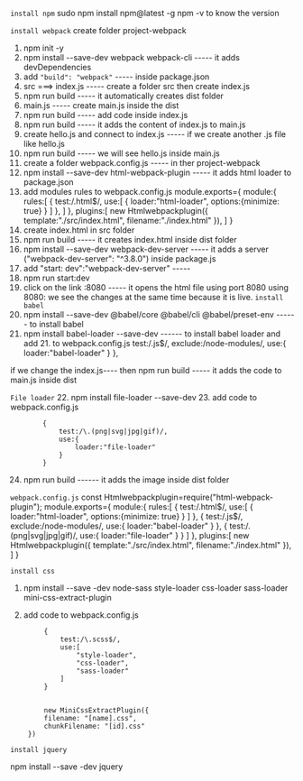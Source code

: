 `install npm`
sudo npm install npm@latest -g
npm -v                          to know the version

`install webpack`
create folder project-webpack
1. npm init -y
2. npm install --save-dev webpack webpack-cli  -----      it adds devDependencies
3. add `"build": "webpack"`                    -----      inside package.json 
4. src  ===> index.js                          -----      create a folder  src  then  create index.js
5. npm run build                               -----      it automatically creates dist folder
6. main.js                                     -----      create main.js inside the dist 
7. npm run build                               -----      add code inside index.js
8. npm run build                               -----      it adds the content of index.js to main.js
9. create hello.js and connect to index.js     -----      if we create another .js file like hello.js 
9. npm run build                               -----      we will see hello.js inside main.js
10. create a folder webpack.config.js          -----      in ther project-webpack
11. npm install --save-dev html-webpack-plugin -----      it adds html loader to package.json
12. add modules rules to webpack.config.js
module.exports={
    module:{
        rules:[
                {
                    test:/\.html$/,
                    use:[
                        {
                            loader:"html-loader",
                            options:{minimize: true}
                        }
                    ]
                },
            ]
        },
    plugins:[
            new Htmlwebpackplugin({
                template:"./src/index.html",
                filename:"./index.html"
            }),
        ]
}
13. create index.html in src folder
14. npm run build                                   -----      it creates index.html inside dist folder
15. npm install --save-dev webpack-dev-server       -----      it adds a server ("webpack-dev-server": "^3.8.0")                                                                      inside  package.js 
16. add "start: dev":"webpack-dev-server"           -----      
17. npm run start:dev
18. click on the link :8080                         -----      it opens the html file using port 8080
                                                               using 8080: we see the changes at the same time because it is live.
`install babel`
19. npm install --save-dev @babel/core @babel/cli @babel/preset-env      ------        to install babel
20. npm install babel-loader --save-dev                                  ------        to install babel loader and add 21.                                                                                    to webpack.config.js
                test:/\.js$/,
                exclude:/node-modules/,
                use:{
                    loader:"babel-loader"
                }
            },                                                

if we change the index.js---- then npm run build                ----- it adds the code to main.js inside dist

`File loader`
22. npm install file-loader --save-dev
23. add code to     webpack.config.js

            {
                test:/\.(png|svg|jpg|gif)/,
                use:{
                    loader:"file-loader"
                }
            }
24. npm run build                                              ------ it adds the image inside dist folder   



`webpack.config.js`
const Htmlwebpackplugin=require("html-webpack-plugin");
module.exports={
    module:{
        rules:[
            {
                test:/\.html$/,
                use:[
                    {
                        loader:"html-loader",
                        options:{minimize: true}
                    }
                ]
            },
            {
                test:/\.js$/,
                exclude:/node-modules/,
                use:{
                    loader:"babel-loader"
                }
            },
            {
                test:/\.(png|svg|jpg|gif)/,
                use:{
                    loader:"file-loader"
                }
            }
        ]
    },
    plugins:[
        new Htmlwebpackplugin({
            template:"./src/index.html",
            filename:"./index.html"
        }),
    ]
}

`install css `
1. npm install --save -dev node-sass style-loader css-loader sass-loader mini-css-extract-plugin
2. add code to webpack.config.js

            {
                test:/\.scss$/,
                use:[
                    "style-loader",
                    "css-loader",
                    "sass-loader"
                ]
            }


            new MiniCssExtractPlugin({
            filename: "[name].css",
            chunkFilename: "[id].css"
        })

`install jquery`

npm install --save -dev jquery
